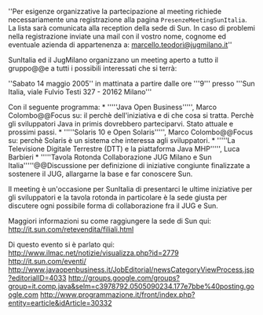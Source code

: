 ''Per esigenze organizzative la partecipazione al meeting richiede necessariamente una registrazione alla pagina `PresenzeMeetingSunItalia`. La lista sarà comunicata alla reception della sede di Sun. In caso di problemi nella registrazione inviate una mail con il vostro nome, cognome ed eventuale azienda di appartenenza a: marcello.teodori@jugmilano.it''

SunItalia ed il JugMilano organizzano un meeting aperto a tutto il gruppo@@e a tutti i possibili interessati che si terrà:

''Sabato 14 maggio 2005''
in mattinata a partire dalle ore '''9'''
presso '''Sun Italia, viale Fulvio Testi 327 - 20162 Milano'''

Con il seguente programma:
	* '''''Java Open Business''''', Marco Colombo@@Focus su: il perchè dell'iniziativa e di che cosa si tratta.
	Perchè gli sviluppatori Java in primis dovrebbero parteciparvi. Stato attuale e prossimi passi.
	* '''''Solaris 10 e Open Solaris''''', Marco Colombo@@Focus su: perchè Solaris è un sistema che interessa agli sviluppatori.
	* '''''La Televisione Digitale Terrestre (DTT) e la piattaforma Java MHP''''', Luca Barbieri
	* '''''Tavola Rotonda Collaborazione JUG Milano e Sun Italia'''''@@Discussione per definizione di iniziative congiunte finalizzate 	a sostenere il JUG, allargarne la base e far conoscere Sun.

Il meeting è un'occasione per SunItalia di presentarci le ultime iniziative
per gli sviluppatori e la tavola rotonda in particolare è la sede giusta per
discutere ogni possibile forma di collaborazione fra il JUG e Sun.

Maggiori informazioni su come raggiungere la sede di Sun qui:
http://it.sun.com/retevendita/filiali.html

Di questo evento si è parlato qui:
http://www.ilmac.net/notizie/visualizza.php?id=2779
http://it.sun.com/eventi/
http://www.javaopenbusiness.it/JobEditorial/newsCategoryViewProcess.jsp?editorialID=4033
http://groups.google.com/groups?group=it.comp.java&selm=c3978792.0505090234.177e7bbe%40posting.google.com
http://www.programmazione.it/front/index.php?entity=earticle&idArticle=30332

